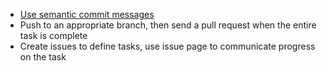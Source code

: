 - [Use semantic commit messages](https://gist.github.com/joshbuchea/6f47e86d2510bce28f8e7f42ae84c716)
- Push to an appropriate branch, then send a pull request when the entire task is complete
- Create issues to define tasks, use issue page to communicate progress on the task

